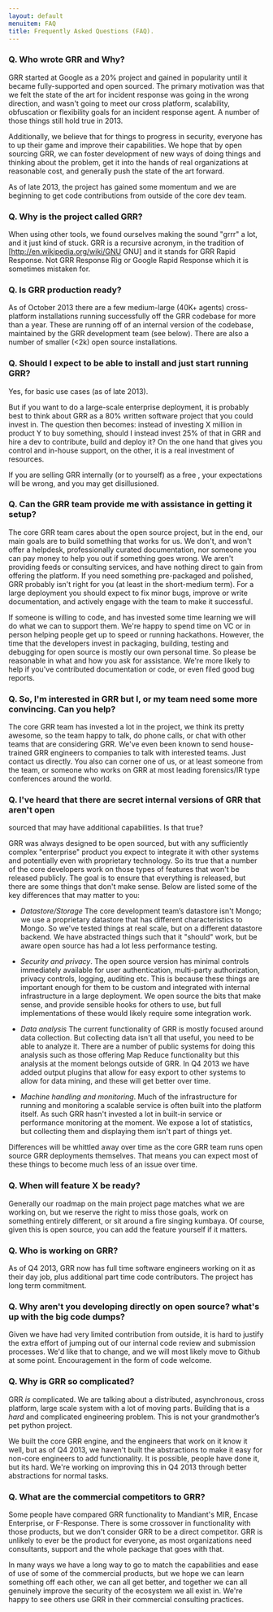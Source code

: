 ```yaml
---
layout: default
menuitem: FAQ
title: Frequently Asked Questions (FAQ).
---
```


### Q. Who wrote GRR and Why?

GRR started at Google as a 20% project and gained in popularity until it became
fully-supported and open sourced.  The primary motivation was that we felt the
state of the art for incident response was going in the wrong direction, and
wasn't going to meet our cross platform, scalability, obfuscation or flexibility
goals for an incident response agent.  A number of those things still hold true
in 2013.

Additionally, we believe that for things to progress in security, everyone has
to up their game and improve their capabilities. We hope that by open sourcing
GRR, we can foster development of new ways of doing things and thinking about
the problem, get it into the hands of real organizations at reasonable cost, and
generally push the state of the art forward.

As of late 2013, the project has gained some momentum and we are beginning to
get code contributions from outside of the core dev team.

### Q. Why is the project called GRR?

When using other tools, we found ourselves making the sound "grrr" a lot, and it
just kind of stuck. GRR is a recursive acronym, in the tradition of
[http://en.wikipedia.org/wiki/GNU GNU] and it stands for GRR Rapid Response. Not
GRR Response Rig or Google Rapid Response which it is sometimes mistaken for.

### Q. Is GRR production ready?

As of October 2013 there are a few medium-large (40K+ agents) cross-platform
installations running successfully off the GRR codebase for more than a
year. These are running off of an internal version of the codebase, maintained
by the GRR development team (see below).  There are also a number of smaller
(<2k) open source installations.

### Q. Should I expect to be able to install and just start running GRR?

Yes, for basic use cases (as of late 2013).

But if you want to do a large-scale enterprise deployment, it is probably best
to think about GRR as a 80% written software project that you could invest in.
The question then becomes: instead of investing X million in product Y to buy
something, should I instead invest 25% of that in GRR and hire a dev to
contribute, build and deploy it?  On the one hand that gives you control and
in-house support, on the other, it is a real investment of resources.

If you are selling GRR internally (or to yourself) as a free <insert commercial
IR product here>, your expectations will be wrong, and you may get
disillusioned.

### Q. Can the GRR team provide me with assistance in getting it setup?

The core GRR team cares about the open source project, but in the end, our main
goals are to build something that works for us. We don't, and won't offer a
helpdesk, professionally curated documentation, nor someone you can pay money to
help you out if something goes wrong. We aren't providing feeds or consulting
services, and have nothing direct to gain from offering the platform. If you
need something pre-packaged and polished, GRR probably isn't right for you (at
least in the short-medium term). For a large deployment you should expect to fix
minor bugs, improve or write documentation, and actively engage with the team to
make it successful.

If someone is willing to code, and has invested some time learning we will do
what we can to support them. We're happy to spend time on VC or in person
helping people get up to speed or running hackathons. However, the time that the
developers invest in packaging, building, testing and debugging for open source
is mostly our own personal time. So please be reasonable in what and how you ask
for assistance. We're more likely to help if you've contributed documentation or
code, or even filed good bug reports.

### Q. So, I'm interested in GRR but I, or my team need some more convincing. Can you help?

The core GRR team has invested a lot in the project, we think its pretty
awesome, so the team happy to talk, do phone calls, or chat with other teams
that are considering GRR. We've even been known to send house-trained GRR
engineers to companies to talk with interested teams. Just contact us
directly. You also can corner one of us, or at least someone from the team, or
someone who works on GRR at most leading forensics/IR type conferences around
the world.

### Q. I've heard that there are secret internal versions of GRR that aren't open
   sourced that may have additional capabilities. Is that true?

GRR was always designed to be open sourced, but with any sufficiently complex
"enterprise" product you expect to integrate it with other systems and
potentially even with proprietary technology. So its true that a number of the
core developers work on those types of features that won't be released
publicly. The goal is to ensure that everything is released, but there are some
things that don't make sense. Below are listed some of the key differences that
may matter to you:

  * *Datastore/Storage* The core development team’s datastore isn't Mongo; we
     use a proprietary datastore that has different characteristics to Mongo. So
     we've tested things at real scale, but on a different datastore backend. We
     have abstracted things such that it "should" work, but be aware open source
     has had a lot less performance testing.

  * *Security and privacy*. The open source version has minimal controls
     immediately available for user authentication, multi-party authorization,
     privacy controls, logging, auditing etc. This is because these things are
     important enough for them to be custom and integrated with internal
     infrastructure in a large deployment. We open source the bits that make
     sense, and provide sensible hooks for others to use, but full
     implementations of these would likely require some integration work.

  * *Data analysis* The current functionality of GRR is mostly focused around
     data collection. But collecting data isn't all that useful, you need to be
     able to analyze it. There are a number of public systems for doing this
     analysis such as those offering Map Reduce functionality but this analysis
     at the moment belongs outside of GRR. In Q4 2013 we have added output
     plugins that allow for easy export to other systems to allow for data
     mining, and these will get better over time.

  * *Machine handling and monitoring*. Much of the infrastructure for running
     and monitoring a scalable service is often built into the platform
     itself. As such GRR hasn't invested a lot in built-in service or
     performance monitoring at the moment. We expose a lot of statistics, but
     collecting them and displaying them isn't part of things yet.

Differences will be whittled away over time as the core GRR team runs open
source GRR deployments themselves.  That means you can expect most of these
things to become much less of an issue over time.

### Q. When will feature X be ready?

Generally our roadmap on the main project page matches what we are working on,
but we reserve the right to miss those goals, work on something entirely
different, or sit around a fire singing kumbaya. Of course, given this is open
source, you can add the feature yourself if it matters.

### Q. Who is working on GRR?

As of Q4 2013, GRR now has full time software engineers working on it as their
day job, plus additional part time code contributors. The project has long term
commitment.

### Q. Why aren't you developing directly on open source? what's up with the big code dumps?

Given we have had very limited contribution from outside, it is hard to justify
the extra effort of jumping out of our internal code review and submission
processes. We'd like that to change, and we will most likely move to Github at
some point. Encouragement in the form of code welcome.

### Q. Why is GRR so complicated?

GRR _is_ complicated. We are talking about a distributed, asynchronous, cross
platform, large scale system with a lot of moving parts. Building that is a
_hard_ and complicated engineering problem. This is not your grandmother’s pet
python project.

We built the core GRR engine, and the engineers that work on it know it well,
but as of Q4 2013, we haven't built the abstractions to make it easy for
non-core engineers to add functionality. It is possible, people have done it,
but its hard. We're working on improving this in Q4 2013 through better
abstractions for normal tasks.

### Q. What are the commercial competitors to GRR?

Some people have compared GRR functionality to Mandiant's MIR, Encase
Enterprise, or F-Response. There is some crossover in functionality with those
products, but we don't consider GRR to be a direct competitor. GRR is unlikely
to ever be the product for everyone, as most organizations need consultants,
support and the whole package that goes with that.

In many ways we have a long way to go to match the capabilities and ease of use
of some of the commercial products, but we hope we can learn something off each
other, we can all get better, and together we can all genuinely improve the
security of the ecosystem we all exist in. We're happy to see others use GRR in
their commercial consulting practices.